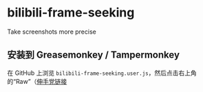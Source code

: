 # bilibili-frame-seeking
Take screenshots more precise
## 安装到 Greasemonkey / Tampermonkey
在 GitHub 上浏览 `bilibili-frame-seeking.user.js`，然后点击右上角的“Raw”（[伸手党链接](https://github.com/Dwscdv3/bilibili-frame-seeking/raw/master/bilibili-frame-seeking.user.js)
